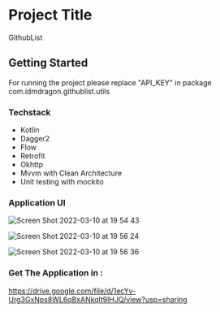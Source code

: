 
# Project Title

GithubList

## Getting Started

For running the project please replace "API_KEY" in package com.idmdragon.githublist.utils 

### Techstack

- Kotlin
- Dagger2
- Flow
- Retrofit
- Okhttp
- Mvvm with Clean Architecture
- Unit testing with mockito
 
### Application UI

![Screen Shot 2022-03-10 at 19 54 43](https://user-images.githubusercontent.com/48013387/157667429-5b52ce59-57a9-492d-ba9b-7439edc7ba02.png)

![Screen Shot 2022-03-10 at 19 56 24](https://user-images.githubusercontent.com/48013387/157667443-4c7fac05-0137-4ea7-82e6-d4e54064a3d8.png)

![Screen Shot 2022-03-10 at 19 56 36](https://user-images.githubusercontent.com/48013387/157667448-c93f8be0-651e-4054-89af-b103c6cdce03.png)


### Get The Application in :
https://drive.google.com/file/d/1ecYv-Urg3GxNps8WL6qBxANkqlt9lHJQ/view?usp=sharing
